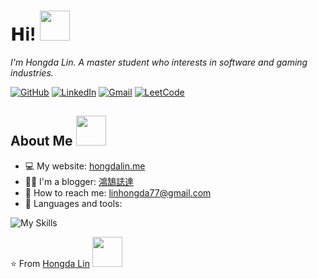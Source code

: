 <h1>𝗛i! <img src="https://user-images.githubusercontent.com/67817916/206375109-a3659a05-e14d-4412-a0e7-65a14e6814fc.GIF" width="48px"></h1>
<p><em>I'm Hongda Lin. A master student who interests in software and gaming industries.</em></p>

[![GitHub](https://img.shields.io/badge/github-%23121011.svg?style=for-the-badge&logo=github&logoColor=white)](https://github.com/Hongda-OSU)
[![LinkedIn](https://img.shields.io/badge/linkedin-%230077B5.svg?style=for-the-badge&logo=linkedin&logoColor=white)](https://www.linkedin.com/in/hongda-lin/)
[![Gmail](https://img.shields.io/badge/Gmail-D14836?style=for-the-badge&logo=gmail&logoColor=white)](mailto:linhongda77@gmail.com)
[![LeetCode](https://img.shields.io/badge/LeetCode-000000?style=for-the-badge&logo=LeetCode&logoColor=#d16c06)](https://leetcode.com/Linkda52/)

<!-- <img align="right" src="https://github-readme-stats.vercel.app/api?username=Hongda-OSU&hide=issues,contribs&count_private=true&show_icons=true&theme=default"> -->

<h2>About Me  <img src="https://user-images.githubusercontent.com/67817916/206413477-c3eb65d9-bb02-47d3-baa0-a99e580b3301.GIF" width="48px"></h2>

<ul>
  <li>💻 My website: <a href="https://hongdalin.me" target="_blank" rel="noopener noreferrer">hongdalin.me</a></li>
  <li>👨‍💻 I'm a blogger: <a href="https://hongdalin.blog" target="_blank" rel="noopener noreferrer">鴻鵠誌達</a></li>
  <li>📧 How to reach me: <a href="mailto:linhongda77@gmail.com">linhongda77@gmail.com</a></li>
  <li>🌱 Languages and tools: </li>
</ul>

![My Skills](https://skillicons.dev/icons?i=js,ts,androidstudio,blender,cs,cpp,py,java,react,unity,git,linux)

⭐️ From [Hongda Lin](https://github.com/Hongda-OSU) <img src="https://user-images.githubusercontent.com/67817916/206419059-ed583160-d997-4b07-984d-2a20952d0393.GIF" width="48px">
